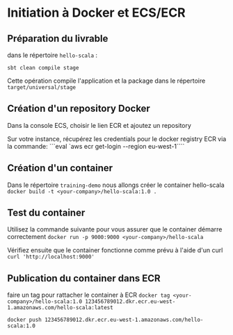 # Initiation à Docker et ECS/ECR

## Préparation du livrable
dans le répertoire `hello-scala` :

```sbt clean compile stage```

Cette opération compile l'application et la package dans le répertoire `target/universal/stage`

## Création d'un repository Docker
Dans la console ECS, choisir le lien ECR et ajoutez un repository

Sur votre instance, récupérez les credentials pour le docker registry ECR via la commande:
```eval `aws ecr get-login --region eu-west-1````

## Création d'un container
Dans le répertoire `training-demo` nous allongs créer le container hello-scala
 ```docker build -t <your-company>/hello-scala:1.0 .```

## Test du container
Utilisez la commande suivante pour vous assurer que le container démarre correctement
```docker run -p 9000:9000 <your-company>/hello-scala```

Vérifiez ensuite que le container fonctionne comme prévu à l'aide d'un curl
```curl 'http://localhost:9000'```

## Publication du container dans ECR
faire un tag pour rattacher le container à ECR
```docker tag <your-company>/hello-scala:1.0 123456789012.dkr.ecr.eu-west-1.amazonaws.com/hello-scala:latest```

```docker push 123456789012.dkr.ecr.eu-west-1.amazonaws.com/hello-scala:1.0```


